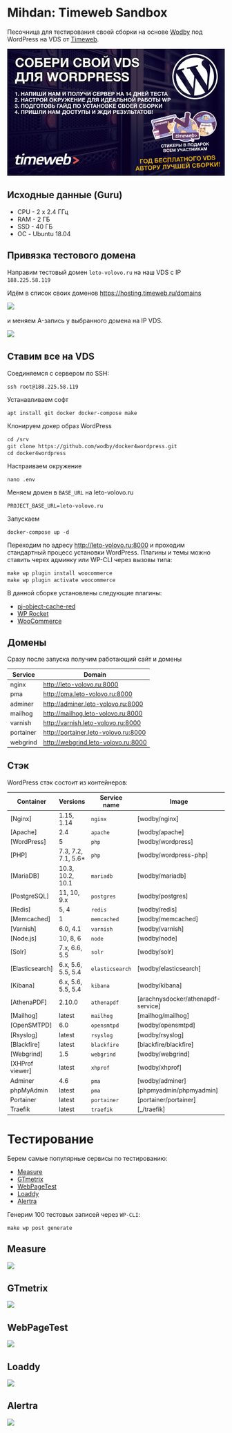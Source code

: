 # Mihdan: Timeweb Sandbox

Песочница для тестирования своей сборки на основе [Wodby](https://wodby.com/) под WordPress на VDS от [Timeweb](https://www.kobzarev.com/r/timeweb/).

![](./assets/77fgBUhHuF0.jpg)

## Исходные данные (Guru)
- CPU - 2 x 2.4 ГГц
- RAM - 2 ГБ
- SSD - 40 ГБ
- ОС - Ubuntu 18.04

## Привязка тестового домена

Направим тестовый домен `leto-volovo.ru` на наш VDS с IP `188.225.58.119`

Идём в список своих доменов https://hosting.timeweb.ru/domains 

![](http://screenshot.kobzarev.com/2019-02-21-1550736833.png)

и меняем A-запись у выбранного домена на IP VDS.

![](http://screenshot.kobzarev.com/2019-02-21-1550736875.png)


## Ставим все на VDS

Соединяемся с сервером по SSH:

```
ssh root@188.225.58.119
```

Устанавливаем софт

```
apt install git docker docker-compose make
```

Клонируем докер образ WordPress

```
cd /srv
git clone https://github.com/wodby/docker4wordpress.git
cd docker4wordpress
```

Настраиваем окружение

```
nano .env
```

Меняем домен в `BASE_URL` на leto-volovo.ru

```
PROJECT_BASE_URL=leto-volovo.ru
```

Запускаем 

```
docker-compose up -d
```

Переходим по адресу http://leto-volovo.ru:8000 и проходим стандартный процесс установки WordPress.
Плагины и темы можно ставить черех админку или WP-CLI через вызовы типа:

```
make wp plugin install woocommerce
make wp plugin activate woocommerce
```

В данной сборке установлены следующие плагины:

- [pj-object-cache-red](https://github.com/pressjitsu/pj-object-cache-red)
- [WP Rocket](https://wp-rocket.me/)
- [WooCommerce](https://wordpress.org/plugins/woocommerce/)

## Домены

Сразу после запуска получим работающий сайт и домены

| Service   | Domain                               |
| --------- | ------------------------------------ |
| nginx     | http://leto-volovo.ru:8000           |
| pma	      | http://pma.leto-volovo.ru:8000       |
| adminer	  | http://adminer.leto-volovo.ru:8000   |
| mailhog	  | http://mailhog.leto-volovo.ru:8000   |
| varnish	  | http://varnish.leto-volovo.ru:8000   |
| portainer	| http://portainer.leto-volovo.ru:8000 |
| webgrind  | http://webgrind.leto-volovo.ru:8000  |

## Стэк

WordPress стэк состоит из контейнеров:

| Container       | Versions            | Service name    | Image                              | Default |
| -------------   | ------------------  | ------------    | ---------------------------------- | ------- |
| [Nginx]         | 1.15, 1.14          | `nginx`         | [wodby/nginx]                      | ✓       |
| [Apache]        | 2.4                 | `apache`        | [wodby/apache]                     |         |
| [WordPress]     | 5                   | `php`           | [wodby/wordpress]                  | ✓       |
| [PHP]           | 7.3, 7.2, 7.1, 5.6* | `php`           | [wodby/wordpress-php]              |         |
| [MariaDB]       | 10.3, 10.2, 10.1    | `mariadb`       | [wodby/mariadb]                    | ✓       |
| [PostgreSQL]    | 11, 10, 9.x         | `postgres`      | [wodby/postgres]                   |         |
| [Redis]         | 5, 4                | `redis`         | [wodby/redis]                      |         |
| [Memcached]     | 1                   | `memcached`     | [wodby/memcached]                  |         |
| [Varnish]       | 6.0, 4.1            | `varnish`       | [wodby/varnish]                    |         |
| [Node.js]       | 10, 8, 6            | `node`          | [wodby/node]                       |         |
| [Solr]          | 7.x, 6.6, 5.5       | `solr`          | [wodby/solr]                       |         |
| [Elasticsearch] | 6.x, 5.6, 5.5, 5.4  | `elasticsearch` | [wodby/elasticsearch]              |         |
| [Kibana]        | 6.x, 5.6, 5.5, 5.4  | `kibana`        | [wodby/kibana]                     |         |
| [AthenaPDF]     | 2.10.0              | `athenapdf`     | [arachnysdocker/athenapdf-service] |         |
| [Mailhog]       | latest              | `mailhog`       | [mailhog/mailhog]                  | ✓       |
| [OpenSMTPD]     | 6.0                 | `opensmtpd`     | [wodby/opensmtpd]                  |         |
| [Rsyslog]       | latest              | `rsyslog`       | [wodby/rsyslog]                    |         |
| [Blackfire]     | latest              | `blackfire`     | [blackfire/blackfire]              |         |
| [Webgrind]      | 1.5                 | `webgrind`      | [wodby/webgrind]                   |         |
| [XHProf viewer] | latest              | `xhprof`        | [wodby/xhprof]                     |         |
| Adminer         | 4.6                 | `pma`           | [wodby/adminer]                    |         |
| phpMyAdmin      | latest              | `pma`           | [phpmyadmin/phpmyadmin]            |         |
| Portainer       | latest              | `portainer`     | [portainer/portainer]              | ✓       |
| Traefik         | latest              | `traefik`       | [_/traefik]                        | ✓       |

# Тестирование

Берем самые популярные сервисы по тестированию:

- [Measure](https://web.dev/measure)
- [GTmetrix](https://gtmetrix.com/reports/leto-volovo.ru/K01Gh7ul)
- [WebPageTest](https://www.webpagetest.org/result/190221_YM_07d76fee9d3bd4b5c27504affeb816fa/)
- [Loaddy](https://loaddy.com/result/527566779/)
- [Alertra](https://www.alertra.com/)

Генерим 100 тестовых записей через `WP-CLI`:

```
make wp post generate
```

## Measure
![](http://screenshot.kobzarev.com/2019-02-21-1550755101.png)

## GTmetrix

![](http://screenshot.kobzarev.com/2019-02-21-1550755135.png)

## WebPageTest

![](http://screenshot.kobzarev.com/2019-02-21-1550755192.png)

## Loaddy

![](http://screenshot.kobzarev.com/2019-02-21-1550754642.png)

## Alertra

![](http://screenshot.kobzarev.com/2019-02-21-1550754782.png)

